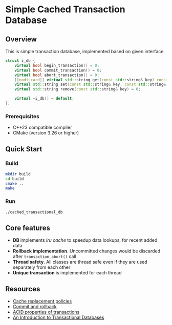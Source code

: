 # Simple Cached Transaction Database 

## Overview

This is simple transaction database, implemented based on given interface 
```cpp
struct i_db {
    virtual bool begin_transaction() = 0;
    virtual bool commit_transaction() = 0;
    virtual bool abort_transaction() = 0;
    [[nodiscard]] virtual std::string get(const std::string& key) const = 0;
    virtual std::string set(const std::string& key, const std::string& data) = 0;
    virtual std::string remove(const std::string& key) = 0;

    virtual ~i_db() = default;
};
```

### Prerequisites
- C++23 compatible compiler
- CMake (version 3.26 or higher)

## Quick Start

### Build
```bash
mkdir build
cd build
cmake ..
make
```

### Run

```bash
./cached_transactional_db
```

## Core features

 - **DB** implements *lru cache* to speedup data lookups, for recent added data
 - **Rollback implementation**. Uncommitted changes would be discarded after `transaction_abort()` call
 - **Thread safety**. All classes are thread safe even if they are used separately from each other
 - **Unique transaction** is implemented for each thread

## Resources 

- [Cache replacement policies](https://en.wikipedia.org/wiki/Cache_replacement_policies)
- [Commit and rollback](https://www.ibm.com/docs/en/cics-ts/5.4?topic=processing-commit-rollback)
- [ACID properties of transactions](https://www.ibm.com/docs/en/cics-ts/5.4?topic=processing-acid-properties-transactions)
- [An Introduction to Transactional Databases](https://www.mongodb.com/databases/types/transactional-databases)
